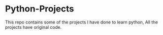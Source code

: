 # Python-Projects
This repo contains some of the projects I have done to learn python, All the projects have original code.
